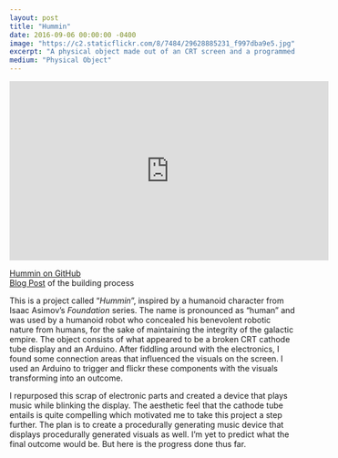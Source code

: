 ```yaml
---
layout: post
title: "Hummin"
date: 2016-09-06 00:00:00 -0400
image: "https://c2.staticflickr.com/8/7484/29628885231_f997dba9e5.jpg"
excerpt: "A physical object made out of an CRT screen and a programmed Arduino. Inspired by a humanoid character from Isaac Asimov’s Foundation series."
medium: "Physical Object"
---
```


<iframe width="560" height="315" src="https://www.youtube.com/embed/pw8o-xjXaz8" frameborder="0" allowfullscreen></iframe>

[Hummin on GitHub](https://gist.github.com/mbrav/fd56ff01b985699b3825df33c41ff7b4)  
[Blog Post](https://bfadtdeviceart.wordpress.com/2016/09/06/hummin/) of the building process

This is a project called “*Hummin*”, inspired by a humanoid character from Isaac Asimov’s *Foundation* series. The name is pronounced as “human” and was used by a humanoid robot who concealed his benevolent robotic nature from humans, for the sake of maintaining the integrity of the galactic empire. The object consists of what appeared to be a broken CRT cathode tube display and an Arduino. After fiddling around with the electronics, I found some connection areas that influenced the visuals on the screen. I used an Arduino to trigger and flickr these components with the visuals transforming into an outcome.

I repurposed this scrap of electronic parts and created a device that plays music while blinking the display. The aesthetic feel that the cathode tube entails is quite compelling which motivated me to take this project a step further. The plan is to create a procedurally generating music device that displays procedurally generated visuals as well. I’m yet to predict what the final outcome would be. But here is the progress done thus far.
